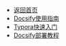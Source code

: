 

* [返回首页](/README.md)
* [Docsify使用指南](/ProjectDocs/Docsify使用指南.md)
* [Typora快速入门](/ProjectDocs/Typora快速入门.md)
* [Docsify部署教程](/ProjectDocs/Docsify部署教程.md)

